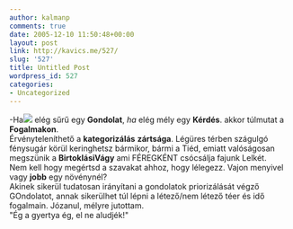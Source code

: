 ```yaml
---
author: kalmanp
comments: true
date: 2005-12-10 11:50:48+00:00
layout: post
link: http://kavics.me/527/
slug: '527'
title: Untitled Post
wordpress_id: 527
categories:
- Uncategorized
---
```


-Ha![](http://kavics.freeblog.hu/Files/!!streamer.bmp) elég sűrű egy **Gondolat**, _ha_ elég mély egy **Kérdés**. akkor túlmutat a **Fogalmakon**.  
Érvényteleníthető a **kategorizálás** __zártsága__. Légüres térben szágulgó fénysugár körül keringhetsz bármikor, bármi a Tiéd, emiatt valóságosan megszünik a **BirtoklásiVágy** ami FÉREGKÉNT csócsálja fajunk Lelkét.  
Nem kell hogy megértsd a szavakat ahhoz, hogy lélegezz. Vajon menyivel vagy **jobb** egy növénynél?  
Akinek sikerül tudatosan irányítani a gondolatok priorizálását végző GOndolatot, annak sikerülhet túl lépni a létező/nem létező téer és idő fogalmain. Józanul, mélyre jutottam.  
"Ég a gyertya ég, el ne aludjék!"  

